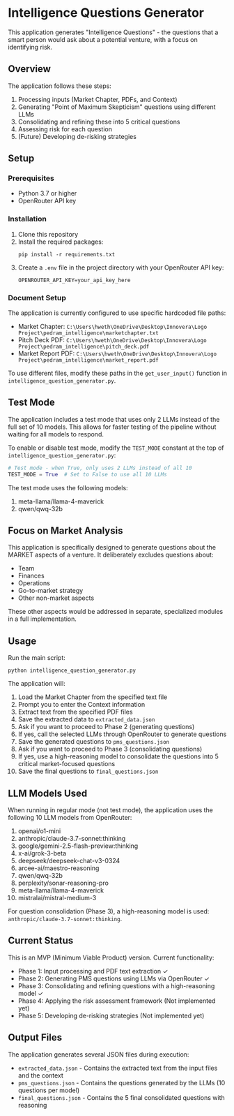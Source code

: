 # Intelligence Questions Generator

This application generates "Intelligence Questions" - the questions that a smart person would ask about a potential venture, with a focus on identifying risk.

## Overview

The application follows these steps:
1. Processing inputs (Market Chapter, PDFs, and Context)
2. Generating "Point of Maximum Skepticism" questions using different LLMs
3. Consolidating and refining these into 5 critical questions
4. Assessing risk for each question
5. (Future) Developing de-risking strategies

## Setup

### Prerequisites
- Python 3.7 or higher
- OpenRouter API key

### Installation

1. Clone this repository
2. Install the required packages:
   ```
   pip install -r requirements.txt
   ```
3. Create a `.env` file in the project directory with your OpenRouter API key:
   ```
   OPENROUTER_API_KEY=your_api_key_here
   ```

### Document Setup

The application is currently configured to use specific hardcoded file paths:

- Market Chapter: `C:\Users\hweth\OneDrive\Desktop\Innovera\Logo Project\pedram_intelligence\marketchapter.txt`
- Pitch Deck PDF: `C:\Users\hweth\OneDrive\Desktop\Innovera\Logo Project\pedram_intelligence\pitch_deck.pdf`
- Market Report PDF: `C:\Users\hweth\OneDrive\Desktop\Innovera\Logo Project\pedram_intelligence\market_report.pdf`

To use different files, modify these paths in the `get_user_input()` function in `intelligence_question_generator.py`.

## Test Mode

The application includes a test mode that uses only 2 LLMs instead of the full set of 10 models. This allows for faster testing of the pipeline without waiting for all models to respond.

To enable or disable test mode, modify the `TEST_MODE` constant at the top of `intelligence_question_generator.py`:
```python
# Test mode - when True, only uses 2 LLMs instead of all 10
TEST_MODE = True  # Set to False to use all 10 LLMs
```

The test mode uses the following models:
1. meta-llama/llama-4-maverick
2. qwen/qwq-32b

## Focus on Market Analysis

This application is specifically designed to generate questions about the MARKET aspects of a venture. It deliberately excludes questions about:
- Team
- Finances
- Operations
- Go-to-market strategy
- Other non-market aspects

These other aspects would be addressed in separate, specialized modules in a full implementation.

## Usage

Run the main script:
```
python intelligence_question_generator.py
```

The application will:
1. Load the Market Chapter from the specified text file
2. Prompt you to enter the Context information
3. Extract text from the specified PDF files
4. Save the extracted data to `extracted_data.json`
5. Ask if you want to proceed to Phase 2 (generating questions)
6. If yes, call the selected LLMs through OpenRouter to generate questions
7. Save the generated questions to `pms_questions.json`
8. Ask if you want to proceed to Phase 3 (consolidating questions)
9. If yes, use a high-reasoning model to consolidate the questions into 5 critical market-focused questions
10. Save the final questions to `final_questions.json`

## LLM Models Used

When running in regular mode (not test mode), the application uses the following 10 LLM models from OpenRouter:

1. openai/o1-mini
2. anthropic/claude-3.7-sonnet:thinking
3. google/gemini-2.5-flash-preview:thinking
4. x-ai/grok-3-beta
5. deepseek/deepseek-chat-v3-0324
6. arcee-ai/maestro-reasoning
7. qwen/qwq-32b
8. perplexity/sonar-reasoning-pro
9. meta-llama/llama-4-maverick
10. mistralai/mistral-medium-3

For question consolidation (Phase 3), a high-reasoning model is used: `anthropic/claude-3.7-sonnet:thinking`.

## Current Status

This is an MVP (Minimum Viable Product) version. Current functionality:
- Phase 1: Input processing and PDF text extraction ✓
- Phase 2: Generating PMS questions using LLMs via OpenRouter ✓
- Phase 3: Consolidating and refining questions with a high-reasoning model ✓
- Phase 4: Applying the risk assessment framework (Not implemented yet)
- Phase 5: Developing de-risking strategies (Not implemented yet)

## Output Files

The application generates several JSON files during execution:

- `extracted_data.json` - Contains the extracted text from the input files and the context
- `pms_questions.json` - Contains the questions generated by the LLMs (10 questions per model)
- `final_questions.json` - Contains the 5 final consolidated questions with reasoning 
